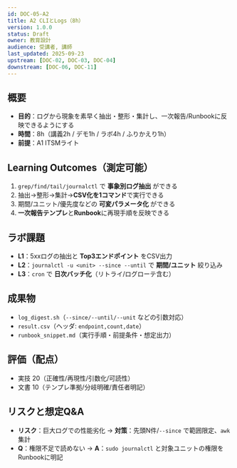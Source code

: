 ```yaml
---
id: DOC-05-A2
title: A2 CLIとLogs（8h）
version: 1.0.0
status: Draft
owner: 教育設計
audience: 受講者, 講師
last_updated: 2025-09-23
upstream: [DOC-02, DOC-03, DOC-04]
downstream: [DOC-06, DOC-11]
---
```


## 概要
- **目的**：ログから現象を素早く抽出・整形・集計し、一次報告/Runbookに反映できるようにする
- **時間**：8h（講義2h / デモ1h / ラボ4h / ふりかえり1h）
- **前提**：A1 ITSMライト

## Learning Outcomes（測定可能）
1. `grep/find/tail/journalctl` で **事象別ログ抽出** ができる  
2. 抽出→整形→集計→**CSV化を1コマンド**で実行できる  
3. 期間/ユニット/優先度などの **可変パラメータ化** ができる  
4. **一次報告テンプレ**と**Runbook**に再現手順を反映できる

## ラボ課題
- **L1**：5xxログの抽出と **Top3エンドポイント** をCSV出力  
- **L2**：`journalctl -u <unit> --since --until` で **期間/ユニット** 絞り込み  
- **L3**：`cron` で **日次バッチ化**（リトライ/ログローテ含む）

## 成果物
- `log_digest.sh`（`--since/--until/--unit` などの引数対応）  
- `result.csv`（ヘッダ: `endpoint,count,date`）  
- `runbook_snippet.md`（実行手順・前提条件・想定出力）

## 評価（配点）
- 実技 20（正確性/再現性/引数化/可読性）
- 文書 10（テンプレ準拠/分岐明確/責任者明記）

## リスクと想定Q&A
- **リスク**：巨大ログでの性能劣化 → **対策**：先頭N件/`--since` で範囲限定、`awk` 集計
- **Q**：権限不足で読めない → **A**：`sudo journalctl` と対象ユニットの権限をRunbookに明記
